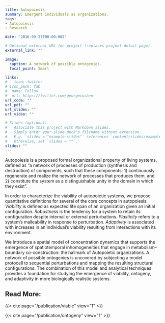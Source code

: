 ```yaml
---
title: Autopoiesis
summary: Emergent individuals as organizations.
tags:
- Autopoiesis
- Research

date: "2016-09-27T00:00:00Z"

# Optional external URL for project (replaces project detail page).
external_link: ""

image:
  caption: A network of possible ontogenies. 
  focal_point: Smart

links:
# - icon: twitter
# icon_pack: fab
#  name: Follow
#  url: https://twitter.com/georgecushen
url_code: ""
url_pdf: ""
url_slides: ""
url_video: ""

# Slides (optional).
#   Associate this project with Markdown slides.
#   Simply enter your slide deck's filename without extension.
#   E.g. `slides = "example-slides"` references `content/slides/example-slides.md`.
#   Otherwise, set `slides = ""`.
slides: ""
---
```


Autopoiesis is a proposed formal organizational property of living systems, defined as “a network of processes of production (synthesis and destruction) of components, such that these components: 1) continuously regenerate and realize the network of processes that produces them, and 2) constitute the system as a distinguishable unity in the domain in which they exist”.

In order to characterize the viability of autopoietic systems, we propose quantitative definitions for several of the core concepts in autopoiesis. *Viability* is defined as expected life span of an organization given an initial configuration.  *Robustness* is the tendency for a system to retain its configuration despite internal or external perturbations.  *Plasticity* refers to a systemʼs malleability in response to perturbation.  *Adaptivity* is associated with increases in an individualʼs viability resulting from interactions with its environment.

We introduce a spatial model of concentration dynamics that supports the emergence of spatiotemporal inhomogeneities that engage in metabolism–boundary co-construction: the hallmark of Autopoietic organizations.  A network of possible ontogenies is uncovered by subjecting a model protocell to sequential perturbations and mapping the resulting structural configurations. The combination of this model and analytical techniques provides a foundation for studying the emergence of viability, ontogeny, and adaptivity in more biologically realistic systems.

Read More:
---------------
{{< cite page="/publication/viable" view="1" >}}

{{< cite page="/publication/ontogeny" view="1" >}}
